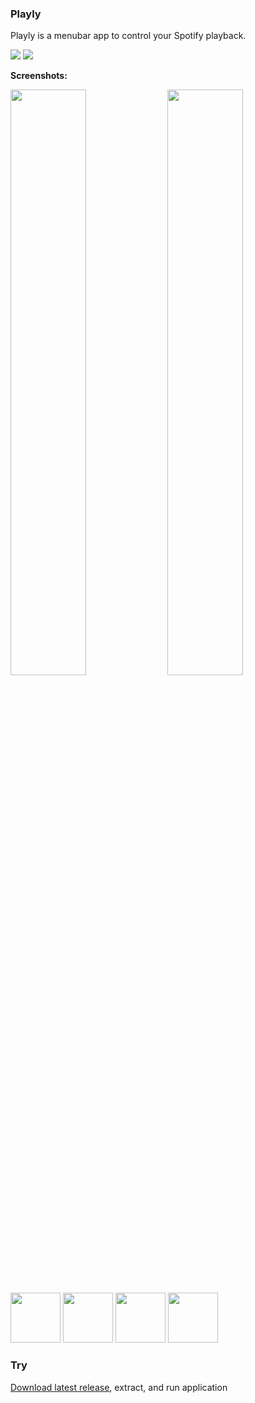 
### Playly

Playly is a menubar app to control your Spotify playback. 

<img src="https://img.shields.io/github/v/release/Maqsim/Playly?include_prereleases&1"/> <img src="https://img.shields.io/github/stars/Maqsim/Playly"/>

**Screenshots:**

<img src="https://i.ibb.co/NpRx36q/Screen-Shot-2019-10-01-at-19-31-54.png" width="49%"/> <img src="https://i.ibb.co/vXd763L/Screen-Shot-2019-10-01-at-19-27-40.png" width="49%"/>

<img src="https://i.ibb.co/yXwWXmB/Screen-Shot-2019-10-01-at-19-25-56.png" height="80"/> <img src="https://i.ibb.co/rf4TN8D/Screen-Shot-2019-10-01-at-19-26-27.png" height="80"/> <img src="https://i.ibb.co/m8DmNV4/Screen-Shot-2019-10-01-at-19-27-03.png" height="80"/> <img src="https://i.ibb.co/ky8xDm3/Screen-Shot-2019-10-01-at-19-33-06.png" height="80"/>

### Try
[Download latest release](https://github.com/Maqsim/Playly/releases/latest/download/Playly.app.zip), extract, and run application
